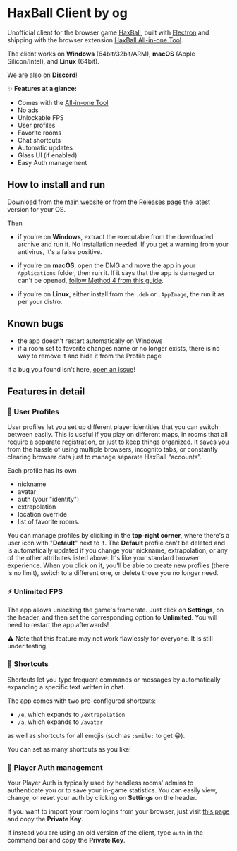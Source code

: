 # HaxBall Client by og

Unofficial client for the browser game [HaxBall](https://www.haxball.com/play), built with [Electron](https://github.com/electron/electron) and shipping with the browser extension [HaxBall All-in-one Tool](https://github.com/xenonsb/Haxball-Room-Extension).

The client works on **Windows** (64bit/32bit/ARM), **macOS** (Apple Silicon/Intel), and **Linux** (64bit).

We are also on **[Discord](https://discord.gg/zDzYamtcfX)**!

✨ **Features at a glance:**

* Comes with the [All-in-one Tool](https://github.com/xenonsb/Haxball-Room-Extension/)
* No ads
* Unlockable FPS
* User profiles
* Favorite rooms
* Chat shortcuts
* Automatic updates
* Glass UI (if enabled)
* Easy Auth management

## How to install and run

Download from the [main website](https://oghb.github.io/haxball-client/) or from the [Releases](https://github.com/oghb/haxball-client/releases) page the latest version for your OS.

Then

* if you're on **Windows**, extract the executable from the downloaded archive and run it. No installation needed. If you get a warning from your antivirus, it's a false positive.

* if you're on **macOS**, open the DMG and move the app in your `Applications` folder, then run it. If it says that the app is damaged or can't be opened, [follow Method 4 from this guide](https://osxdaily.com/2019/02/13/fix-app-damaged-cant-be-opened-trash-error-mac/).
  
* if you're on **Linux**, either install from the `.deb` or `.AppImage`, the run it as per your distro.

## Known bugs

* the app doesn't restart automatically on Windows
* if a room set to favorite changes name or no longer exists, there is no way to remove it and hide it from the Profile page

If a bug you found isn't here, [open an issue](https://github.com/oghb/haxball-client/issues)!

## Features in detail

### 👤 User Profiles

User profiles let you set up different player identities that you can switch between easily. This is useful if you play on different maps, in rooms that all require a separate registration, or just to keep things organized. It saves you from the hassle of using multiple browsers, incognito tabs, or constantly clearing browser data just to manage separate HaxBall “accounts”.

Each profile has its own

* nickname
* avatar
* auth (your "identity")
* extrapolation
* location override
* list of favorite rooms.
  
You can manage profiles by clicking in the **top-right corner**, where there's a user icon with "**Default**" next to it. The **Default** profile can't be deleted and is automatically updated if you change your nickname, extrapolation, or any of the other attributes listed above. It's like your standard browser experience. When you click on it, you'll be able to create new profiles (there is no limit), switch to a different one, or delete those you no longer need. 

### ⚡️ Unlimited FPS

The app allows unlocking the game's framerate. Just click on **Settings**, on the header, and then set the corresponding option to **Unlimited**. You will need to restart the app afterwards!

⚠ Note that this feature may not work flawlessly for everyone. It is still under testing.

### 💬 Shortcuts

Shortcuts let you type frequent commands or messages by automatically expanding a specific text written in chat.

The app comes with two pre-configured shortcuts:

* `/e`, which expands to `/extrapolation `
* `/a`, which expands to `/avatar `

as well as shortcuts for all emojis (such as `:smile:` to get 😀).

You can set as many shortcuts as you like!

### 🔐 Player Auth management

Your Player Auth is typically used by headless rooms' admins to authenticate you or to save your in-game statistics. You can easily view, change, or reset your auth by clicking on **Settings** on the header.

If you want to import your room logins from your browser, just visit [this page](https://haxball.com/playerauth) and copy the **Private Key**.

If instead you are using an old version of the client, type `auth` in the command bar and copy the **Private Key**.

